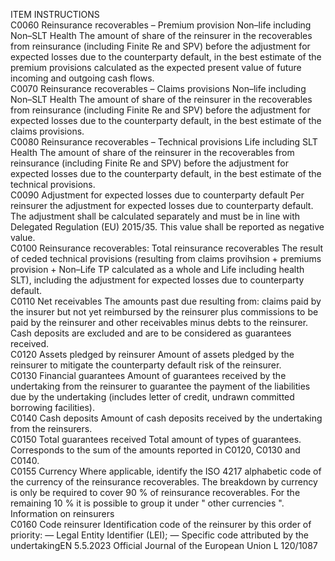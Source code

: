  
ITEM  INSTRUCTIONS  
C0060  Reinsurance recoverables – 
Premium provision Non–life 
including Non–SLT Health  The amount of share of the reinsurer in the recoverables from reinsurance 
(including Finite Re and SPV) before the adjustment for expected losses due to 
the counterparty default, in the best estimate of the premium provisions calculated 
as the expected present value of future incoming and outgoing cash flows.  
C0070  Reinsurance recoverables – 
Claims provisions Non–life 
including Non–SLT Health  The amount of share of the reinsurer in the recoverables from reinsurance 
(including Finite Re and SPV) before the adjustment for expected losses due to 
the counterparty default, in the best estimate of the claims provisions.  
C0080  Reinsurance recoverables – 
Technical provisions Life 
including SLT Health  The amount of share of the reinsurer in the recoverables from reinsurance 
(including Finite Re and SPV) before the adjustment for expected losses due to 
the counterparty default, in the best estimate of the technical provisions.  
C0090  Adjustment for expected losses 
due to counterparty default  Per reinsurer the adjustment for expected losses due to counterparty default. The 
adjustment shall be calculated separately and must be in line with Delegated 
Regulation (EU) 2015/35. 
This value shall be reported as negative value.  
C0100  Reinsurance recoverables: 
Total reinsurance recoverables  The result of ceded technical provisions (resulting from claims 
provihsion + premiums provision + Non–Life TP calculated as a whole and 
Life including health SLT), including the adjustment for expected losses due to 
counterparty default.  
C0110  Net receivables  The amounts past due resulting from: claims paid by the insurer but not yet 
reimbursed by the reinsurer plus commissions to be paid by the reinsurer and 
other receivables minus debts to the reinsurer. Cash deposits are excluded and are 
to be considered as guarantees received.  
C0120  Assets pledged by reinsurer  Amount of assets pledged by the reinsurer to mitigate the counterparty default 
risk of the reinsurer.  
C0130  Financial guarantees  Amount of guarantees received by the undertaking from the reinsurer to 
guarantee the payment of the liabilities due by the undertaking (includes letter 
of credit, undrawn committed borrowing facilities).  
C0140  Cash deposits  Amount of cash deposits received by the undertaking from the reinsurers.  
C0150  Total guarantees received  Total amount of types of guarantees. 
Corresponds to the sum of the amounts reported in C0120, C0130 and C0140.  
C0155  Currency  Where applicable, identify the ISO 4217 alphabetic code of the currency of the 
reinsurance recoverables. The breakdown by currency is only be required to cover 
90 % of reinsurance recoverables. For the remaining 10 % it is possible to group it 
under  " other currencies ". 
Information on 
reinsurers  
C0160  Code reinsurer  Identification code of the reinsurer by this order of priority: 
— Legal Entity Identifier (LEI); 
— Specific code attributed by the undertakingEN  5.5.2023 Official Journal of the European Union L 120/1087